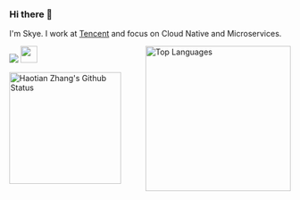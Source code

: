 ### Hi there 👋

I'm Skye. I work at [Tencent](https://opensource.tencent.com/) and focus on Cloud Native and Microservices.

<p>
<img src="https://visitor-badge.glitch.me/badge?page_id=SkyeBeFreeman">
<img src="https://media.giphy.com/media/WUlplcMpOCEmTGBtBW/giphy.gif" width="30">
<img src="https://github-readme-stats.vercel.app/api/top-langs/?username=SkyeBeFreeman" align="right" height="260px" alt="Top Languages">
</p>
<img src="https://github-readme-stats.vercel.app/api?username=SkyeBeFreeman&count_private=true&show_icons=true" height="200px" alt="Haotian Zhang's Github Status" >
